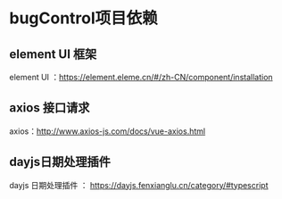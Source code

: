 # bugControl项目依赖

## element UI 框架

element UI ：https://element.eleme.cn/#/zh-CN/component/installation

## axios 接口请求

axios：http://www.axios-js.com/docs/vue-axios.html

## dayjs日期处理插件

dayjs 日期处理插件 ： https://dayjs.fenxianglu.cn/category/#typescript








